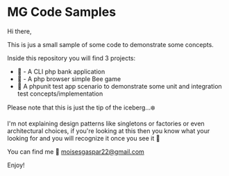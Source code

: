 # MG Code Samples
Hi there,

This is jus a small sample of some code to demonstrate some concepts.

Inside this repository you will find 3 projects:
* 🏦 - A CLI php bank application
* 🐝 - A php browser simple Bee game
* 🧪 A phpunit test app scenario to demonstrate some unit and integration test concepts/implementation

Please note that this is just the tip of the iceberg...❄️

I'm not explaining design patterns like singletons or factories or even architectural choices, if you're looking at this then you know what your looking for and you will recognize it once you see it 🙂

You can find me 📧 moisesgaspar22@gmail.com

Enjoy!
